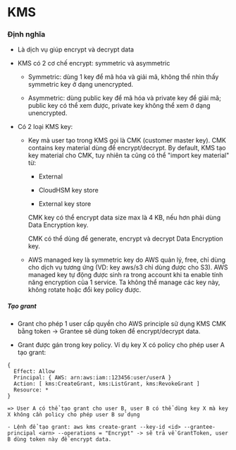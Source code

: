 # KMS

### Định nghĩa

- Là dịch vụ giúp encrypt và decrypt data
- KMS có 2 cơ chế encrypt: symmetric và asymmetric

  - Symmetric: dùng 1 key để mã hóa và giải mã, không thể nhìn thấy symmetric key ở dạng unencrypted.

  - Asymmetric: dùng public key để mã hóa và private key để giải mã; public key có thể xem được, private key không thể xem ở dạng unencrypted.

- Có 2 loại KMS key:

  - Key mà user tạo trong KMS gọi là CMK (customer master key). CMK contains key material dùng để encrypt/decrypt. By default, KMS tạo key material cho CMK, tuy nhiên ta cũng có thể "import key material" từ:

    - External

    - CloudHSM key store

    - External key store

    CMK key có thể encrypt data size max là 4 KB, nếu hơn phải dùng Data Encryption key.
    
    CMK có thể dùng để generate, encrypt và decrypt Data Encryption key.

  - AWS managed key là symmetric key do AWS quản lý, free, chỉ dùng cho dịch vụ tương ứng (VD: key aws/s3 chỉ dùng được cho S3). AWS managed key tự động được sinh ra trong account khi ta enable tính năng encryption của 1 service. Ta không thể manage các key này, không rotate hoặc đổi key policy được.

##### Tạo grant

- Grant cho phép 1 user cấp quyền cho AWS principle sử dụng KMS CMK bằng token -> Grantee sẽ dùng token để encrypt/decrypt data.

- Grant được gán trong key policy. Ví dụ key X có policy cho phép user A tạo grant:

```
{
  Effect: Allow
  Principal: { AWS: arn:aws:iam::123456:user/userA }
  Action: [ kms:CreateGrant, kms:ListGrant, kms:RevokeGrant ]
  Resource: *
}

=> User A có thể tạo grant cho user B, user B có thể dùng key X mà key X không cần policy cho phép user B sử dụng

- Lệnh để tạo grant: aws kms create-grant --key-id <id> --grantee-principal <arn> --operations = "Encrypt" -> sẽ trả về GrantToken, user B dùng token này để encrypt data.
